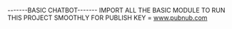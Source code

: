 -------BASIC CHATBOT-------
IMPORT ALL THE BASIC MODULE TO RUN THIS PROJECT SMOOTHLY
FOR PUBLISH KEY = www.pubnub.com
